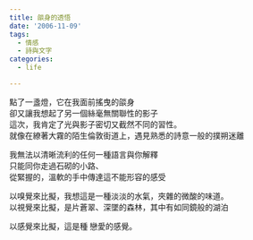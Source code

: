 ```yaml
---
title: 燄身的透悟
date: '2006-11-09'
tags:
  - 情感
  - 詩與文字
categories:
  - life

---
```

點了一盞燈，它在我面前搖曳的燄身  
卻又讓我想起了另一個絲毫無關聯性的影子  
這次，我肯定了光與影子密切又截然不同的習性。  
就像在繚著大霧的陌生倫敦街道上，遇見熟悉的詩意一般的撲朔迷離  
  
我無法以清晰流利的任何一種語言與你解釋  
只能同你走過石砌的小路、  
從緊握的，溫軟的手中傳達這不能形容的感受  
  
以嗅覺來比擬，我想這是一種淡淡的水氣，夾雜的微酸的味道。  
以視覺來比擬，是片蒼翠、深墜的森林，其中有如同鏡般的湖泊  
  
以感覺來比擬，這是種 戀愛的感覺。